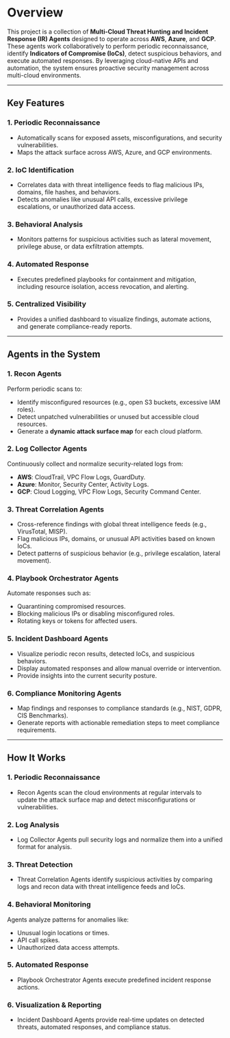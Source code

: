 # **Overview**

This project is a collection of **Multi-Cloud Threat Hunting and Incident Response (IR) Agents** designed to operate across **AWS**, **Azure**, and **GCP**. These agents work collaboratively to perform periodic reconnaissance, identify **Indicators of Compromise (IoCs)**, detect suspicious behaviors, and execute automated responses. By leveraging cloud-native APIs and automation, the system ensures proactive security management across multi-cloud environments.

---

## **Key Features**

### **1. Periodic Reconnaissance**
- Automatically scans for exposed assets, misconfigurations, and security vulnerabilities.
- Maps the attack surface across AWS, Azure, and GCP environments.

### **2. IoC Identification**
- Correlates data with threat intelligence feeds to flag malicious IPs, domains, file hashes, and behaviors.
- Detects anomalies like unusual API calls, excessive privilege escalations, or unauthorized data access.

### **3. Behavioral Analysis**
- Monitors patterns for suspicious activities such as lateral movement, privilege abuse, or data exfiltration attempts.

### **4. Automated Response**
- Executes predefined playbooks for containment and mitigation, including resource isolation, access revocation, and alerting.

### **5. Centralized Visibility**
- Provides a unified dashboard to visualize findings, automate actions, and generate compliance-ready reports.

---

## **Agents in the System**

### **1. Recon Agents**
Perform periodic scans to:
- Identify misconfigured resources (e.g., open S3 buckets, excessive IAM roles).
- Detect unpatched vulnerabilities or unused but accessible cloud resources.
- Generate a **dynamic attack surface map** for each cloud platform.

### **2. Log Collector Agents**
Continuously collect and normalize security-related logs from:
- **AWS**: CloudTrail, VPC Flow Logs, GuardDuty.
- **Azure**: Monitor, Security Center, Activity Logs.
- **GCP**: Cloud Logging, VPC Flow Logs, Security Command Center.

### **3. Threat Correlation Agents**
- Cross-reference findings with global threat intelligence feeds (e.g., VirusTotal, MISP).
- Flag malicious IPs, domains, or unusual API activities based on known IoCs.
- Detect patterns of suspicious behavior (e.g., privilege escalation, lateral movement).

### **4. Playbook Orchestrator Agents**
Automate responses such as:
- Quarantining compromised resources.
- Blocking malicious IPs or disabling misconfigured roles.
- Rotating keys or tokens for affected users.

### **5. Incident Dashboard Agents**
- Visualize periodic recon results, detected IoCs, and suspicious behaviors.
- Display automated responses and allow manual override or intervention.
- Provide insights into the current security posture.

### **6. Compliance Monitoring Agents**
- Map findings and responses to compliance standards (e.g., NIST, GDPR, CIS Benchmarks).
- Generate reports with actionable remediation steps to meet compliance requirements.

---

## **How It Works**

### **1. Periodic Reconnaissance**
- Recon Agents scan the cloud environments at regular intervals to update the attack surface map and detect misconfigurations or vulnerabilities.

### **2. Log Analysis**
- Log Collector Agents pull security logs and normalize them into a unified format for analysis.

### **3. Threat Detection**
- Threat Correlation Agents identify suspicious activities by comparing logs and recon data with threat intelligence feeds and IoCs.

### **4. Behavioral Monitoring**
Agents analyze patterns for anomalies like:
- Unusual login locations or times.
- API call spikes.
- Unauthorized data access attempts.

### **5. Automated Response**
- Playbook Orchestrator Agents execute predefined incident response actions.

### **6. Visualization & Reporting**
- Incident Dashboard Agents provide real-time updates on detected threats, automated responses, and compliance status.
